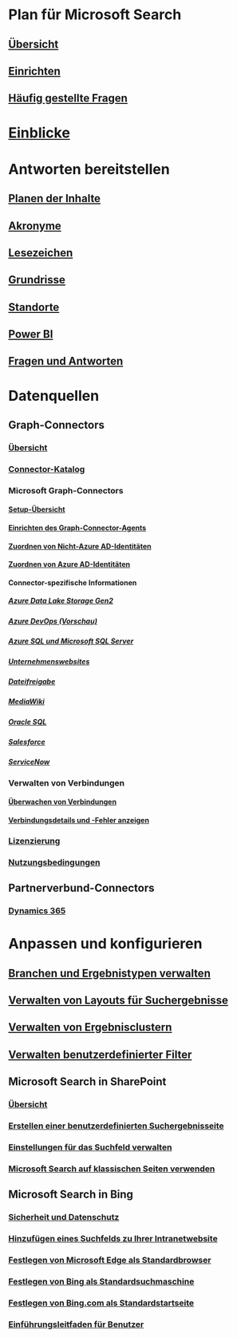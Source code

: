 # Plan für Microsoft Search
## [Übersicht](overview-microsoft-search.md)
## [Einrichten](setup-microsoft-search.md)
## [Häufig gestellte Fragen](faqs.md)
# [Einblicke](usage-reports.md)
# Antworten bereitstellen
## [Planen der Inhalte](plan-your-content.md)
## [Akronyme](manage-acronyms.md)
## [Lesezeichen](manage-bookmarks.md)
## [Grundrisse](manage-floorplans.md)
## [Standorte](manage-locations.md)
## [Power BI](manage-powerbi.md)
## [Fragen und Antworten](manage-qas.md)
# Datenquellen
## Graph-Connectors
### [Übersicht](connectors-overview.md)
### [Connector-Katalog](connectors-gallery.md)
### Microsoft Graph-Connectors
#### [Setup-Übersicht](configure-connector.md)
#### [Einrichten des Graph-Connector-Agents](on-prem-agent.md)
#### [Zuordnen von Nicht-Azure AD-Identitäten](map-non-aad.md)
#### [Zuordnen von Azure AD-Identitäten](map-aad.md)
#### Connector-spezifische Informationen
##### [Azure Data Lake Storage Gen2](azure-data-lake-connector.md)
##### [Azure DevOps (Vorschau)](azure-devops-connector.md)
##### [Azure SQL und Microsoft SQL Server](MSSQL-connector.md)
##### [Unternehmenswebsites](enterprise-web-connector.md)
##### [Dateifreigabe](fileshare-connector.md)
##### [MediaWiki](mediawiki-connector.md)
##### [Oracle SQL](OracleSQL-connector.md)
##### [Salesforce](salesforce-connector.md)
##### [ServiceNow](servicenow-connector.md)
### Verwalten von Verbindungen
#### [Überwachen von Verbindungen](manage-connector.md)
#### [Verbindungsdetails und -Fehler anzeigen](connector-details-errors.md)
### [Lizenzierung](licensing.md)
### [Nutzungsbedingungen](terms-of-use.md)
## Partnerverbund-Connectors
### [Dynamics 365](manage-dynamics365.md)
# Anpassen und konfigurieren
## [Branchen und Ergebnistypen verwalten](customize-search-page.md)
## [Verwalten von Layouts für Suchergebnisse](customize-results-layout.md)
## [Verwalten von Ergebnisclustern](result-cluster.md)
## [Verwalten benutzerdefinierter Filter](custom-filters.md)
## Microsoft Search in SharePoint
### [Übersicht](get-started-search-in-sharepoint-online.md)
### [Erstellen einer benutzerdefinierten Suchergebnisseite](create-search-results-pages.md)
### [Einstellungen für das Suchfeld verwalten](manage-spo-search-box.md)
### [Microsoft Search auf klassischen Seiten verwenden](manage-classic-spo-pages.md)
## Microsoft Search in Bing
### [Sicherheit und Datenschutz](security-for-search.md)
### [Hinzufügen eines Suchfelds zu Ihrer Intranetwebsite](add-a-search-box-to-your-intranet-site.md)
### [Festlegen von Microsoft Edge als Standardbrowser](/deployedge/edge-default-browser)
### [Festlegen von Bing als Standardsuchmaschine](set-default-search-engine.md)
### [Festlegen von Bing.com als Standardstartseite](set-default-homepage.md)
### [Einführungsleitfaden für Benutzer](user-adoption-guide.md)
